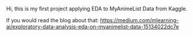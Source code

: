 
Hi, this is my first project applying EDA to MyAnimeList Data from Kaggle.

If you would read the blog about that: https://medium.com/mlearning-ai/exploratory-data-analysis-eda-on-myanimelist-data-15134022dc7e
